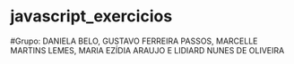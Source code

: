 # javascript_exercicios
#Grupo: DANIELA BELO, GUSTAVO FERREIRA PASSOS, MARCELLE MARTINS LEMES, MARIA EZÍDIA ARAUJO E LIDIARD NUNES DE OLIVEIRA
